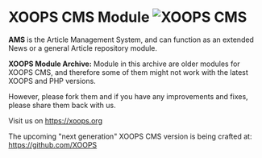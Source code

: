 # XOOPS CMS Module   ![XOOPS CMS](https://avatars2.githubusercontent.com/u/12771439?v=3&s=200)

**AMS** is the Article Management System, and can function as an extended News or a general Article repository module.

**XOOPS Module Archive:** Module in this archive are older modules for XOOPS CMS, and therefore some of them might not work with the latest XOOPS and PHP versions.

However, please fork them and if you have any improvements and fixes, please share them back with us.

Visit us on https://xoops.org

The upcoming "next generation" XOOPS CMS version is being crafted at: https://github.com/XOOPS
